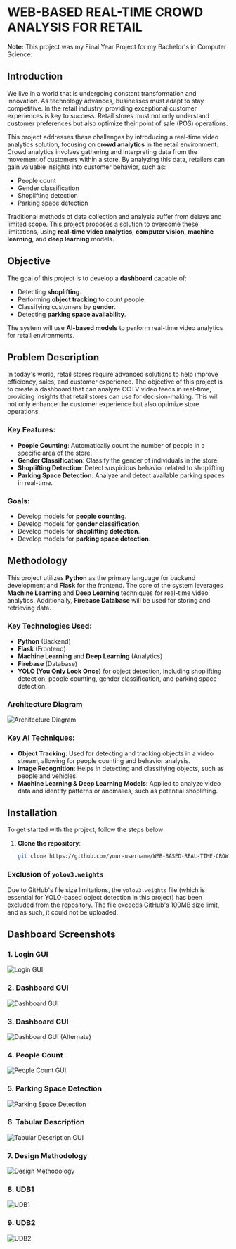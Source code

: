 # WEB-BASED REAL-TIME CROWD ANALYSIS FOR RETAIL

**Note:** This project was my Final Year Project for my Bachelor's in Computer Science.

## Introduction

We live in a world that is undergoing constant transformation and innovation. As technology advances, businesses must adapt to stay competitive. In the retail industry, providing exceptional customer experiences is key to success. Retail stores must not only understand customer preferences but also optimize their point of sale (POS) operations. 

This project addresses these challenges by introducing a real-time video analytics solution, focusing on **crowd analytics** in the retail environment. Crowd analytics involves gathering and interpreting data from the movement of customers within a store. By analyzing this data, retailers can gain valuable insights into customer behavior, such as:

- People count
- Gender classification
- Shoplifting detection
- Parking space detection

Traditional methods of data collection and analysis suffer from delays and limited scope. This project proposes a solution to overcome these limitations, using **real-time video analytics**, **computer vision**, **machine learning**, and **deep learning** models.

## Objective

The goal of this project is to develop a **dashboard** capable of:

- Detecting **shoplifting**.
- Performing **object tracking** to count people.
- Classifying customers by **gender**.
- Detecting **parking space availability**.

The system will use **AI-based models** to perform real-time video analytics for retail environments.

## Problem Description

In today's world, retail stores require advanced solutions to help improve efficiency, sales, and customer experience. The objective of this project is to create a dashboard that can analyze CCTV video feeds in real-time, providing insights that retail stores can use for decision-making. This will not only enhance the customer experience but also optimize store operations.

### Key Features:

- **People Counting**: Automatically count the number of people in a specific area of the store.
- **Gender Classification**: Classify the gender of individuals in the store.
- **Shoplifting Detection**: Detect suspicious behavior related to shoplifting.
- **Parking Space Detection**: Analyze and detect available parking spaces in real-time.

### Goals:

- Develop models for **people counting**.
- Develop models for **gender classification**.
- Develop models for **shoplifting detection**.
- Develop models for **parking space detection**.

## Methodology

This project utilizes **Python** as the primary language for backend development and **Flask** for the frontend. The core of the system leverages **Machine Learning** and **Deep Learning** techniques for real-time video analytics. Additionally, **Firebase Database** will be used for storing and retrieving data.

### Key Technologies Used:

- **Python** (Backend)
- **Flask** (Frontend)
- **Machine Learning** and **Deep Learning** (Analytics)
- **Firebase** (Database)
- **YOLO (You Only Look Once)** for object detection, including shoplifting detection, people counting, gender classification, and parking space detection.

### Architecture Diagram
![Architecture Diagram](images/architecture.png)

### Key AI Techniques:

- **Object Tracking**: Used for detecting and tracking objects in a video stream, allowing for people counting and behavior analysis.
- **Image Recognition**: Helps in detecting and classifying objects, such as people and vehicles.
- **Machine Learning & Deep Learning Models**: Applied to analyze video data and identify patterns or anomalies, such as potential shoplifting.

## Installation

To get started with the project, follow the steps below:

1. **Clone the repository**:
   ```bash
   git clone https://github.com/your-username/WEB-BASED-REAL-TIME-CROWD-ANALYSIS.git


### Exclusion of `yolov3.weights`

Due to GitHub's file size limitations, the `yolov3.weights` file (which is essential for YOLO-based object detection in this project) has been excluded from the repository. The file exceeds GitHub's 100MB size limit, and as such, it could not be uploaded.

## Dashboard Screenshots

### 1. Login GUI
![Login GUI](images/loginGUI.png)


### 2. Dashboard GUI
![Dashboard GUI](images/dashboardGUInew.png)

### 3. Dashboard GUI 
![Dashboard GUI (Alternate)](images/dashboardGUInew2.png)

### 4. People Count
![People Count GUI](images/peopleCountGUI.png)

### 5. Parking Space Detection
![Parking Space Detection](images/parkingSpaceDetectionGUI.png)

### 6. Tabular Description
![Tabular Description GUI](images/TabularDescriptionGUI.png)

### 7. Design Methodology
![Design Methodology](images/designMethadology.png)

### 8. UDB1
![UDB1](images/UDB1.png)

### 9. UDB2
![UDB2](images/UDB2.png)














